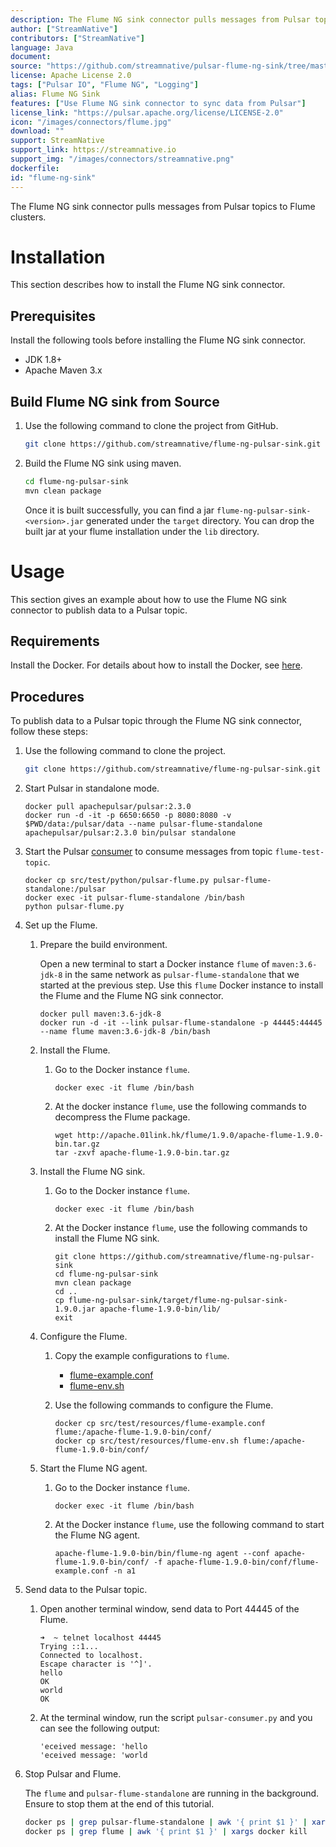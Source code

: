 ```yaml
---
description: The Flume NG sink connector pulls messages from Pulsar topics to Flume clusters.
author: ["StreamNative"]
contributors: ["StreamNative"]
language: Java
document: 
source: "https://github.com/streamnative/pulsar-flume-ng-sink/tree/master/src/main/java/org/apache/flume/sink/pulsar"
license: Apache License 2.0
tags: ["Pulsar IO", "Flume NG", "Logging"]
alias: Flume NG Sink
features: ["Use Flume NG sink connector to sync data from Pulsar"]
license_link: "https://pulsar.apache.org/license/LICENSE-2.0"
icon: "/images/connectors/flume.jpg"
download: ""
support: StreamNative
support_link: https://streamnative.io
support_img: "/images/connectors/streamnative.png"
dockerfile: 
id: "flume-ng-sink"
---
```



The Flume NG sink connector pulls messages from Pulsar topics to Flume clusters.

# Installation

This section describes how to install the Flume NG sink connector.

## Prerequisites

Install the following tools before installing the Flume NG sink connector.

- JDK 1.8+
- Apache Maven 3.x

## Build Flume NG sink from Source

1. Use the following command to clone the project from GitHub.

    ```bash
    git clone https://github.com/streamnative/flume-ng-pulsar-sink.git
    ```

2. Build the Flume NG sink using maven.

    ```bash
    cd flume-ng-pulsar-sink
    mvn clean package
    ```

    Once it is built successfully, you can find a jar `flume-ng-pulsar-sink-<version>.jar` generated under the `target` directory.
    You can drop the built jar at your flume installation under the `lib` directory.

# Usage

This section gives an example about how to use the Flume NG sink connector to publish data to a Pulsar topic.

## Requirements

Install the Docker. For details about how to install the Docker, see [here](https://docs.docker.com/docker-for-mac/install/).

## Procedures

To publish data to a Pulsar topic through the Flume NG sink connector, follow these steps:

1. Use the following command to clone the project.

    ```bash
    git clone https://github.com/streamnative/flume-ng-pulsar-sink.git
    ```

2. Start Pulsar in standalone mode.

    ```$xslt
    docker pull apachepulsar/pulsar:2.3.0
    docker run -d -it -p 6650:6650 -p 8080:8080 -v $PWD/data:/pulsar/data --name pulsar-flume-standalone apachepulsar/pulsar:2.3.0 bin/pulsar standalone
    ```

3. Start the Pulsar [consumer](https://github.com/streamnative/pulsar-flume-ng-sink/blob/master/src/test/python/pulsar-flume.py) to consume messages from topic `flume-test-topic`.

    ```$xslt
    docker cp src/test/python/pulsar-flume.py pulsar-flume-standalone:/pulsar
    docker exec -it pulsar-flume-standalone /bin/bash
    python pulsar-flume.py
    ```

4. Set up the Flume.

   1. Prepare the build environment.

        Open a new terminal to start a Docker instance `flume` of `maven:3.6-jdk-8` in the same network as `pulsar-flume-standalone` that we started at the previous step. Use this `flume` Docker instance to install the Flume and the Flume NG sink connector.

        ```$xslt
        docker pull maven:3.6-jdk-8
        docker run -d -it --link pulsar-flume-standalone -p 44445:44445 --name flume maven:3.6-jdk-8 /bin/bash
        ```

   2. Install the Flume.

        1. Go to the Docker instance `flume`.

            ```$xslt
            docker exec -it flume /bin/bash
            ```

        2. At the docker instance `flume`, use the following commands to decompress the Flume package.

            ```
            wget http://apache.01link.hk/flume/1.9.0/apache-flume-1.9.0-bin.tar.gz
            tar -zxvf apache-flume-1.9.0-bin.tar.gz
            ```

   3. Install the Flume NG sink.
   
       1. Go to the Docker instance `flume`.

            ```$xslt
            docker exec -it flume /bin/bash
            ```
       2. At the Docker instance `flume`, use the following commands to install the Flume NG sink.
   
            ```$xslt
            git clone https://github.com/streamnative/flume-ng-pulsar-sink
            cd flume-ng-pulsar-sink
            mvn clean package
            cd ..
            cp flume-ng-pulsar-sink/target/flume-ng-pulsar-sink-1.9.0.jar apache-flume-1.9.0-bin/lib/
            exit
            ```

   4. Configure the Flume.

      1. Copy the example configurations to `flume`.

           - [flume-example.conf](https://github.com/streamnative/pulsar-flume-ng-sink/blob/master/src/test/resources/flume-example.conf)
           - [flume-env.sh](https://github.com/streamnative/pulsar-flume-ng-sink/blob/master/src/test/resources/flume-env.sh)

      2. Use the following commands to configure the Flume.
   
            ```$xslt
            docker cp src/test/resources/flume-example.conf flume:/apache-flume-1.9.0-bin/conf/
            docker cp src/test/resources/flume-env.sh flume:/apache-flume-1.9.0-bin/conf/
            ```

   5. Start the Flume NG agent.
   
      1. Go to the Docker instance `flume`.

            ```$xslt
            docker exec -it flume /bin/bash
            ```

      2. At the Docker instance `flume`, use the following command to start the Flume NG agent.

            ```$xslt
            apache-flume-1.9.0-bin/bin/flume-ng agent --conf apache-flume-1.9.0-bin/conf/ -f apache-flume-1.9.0-bin/conf/flume-example.conf -n a1
            ```

5. Send data to the Pulsar topic.

    1. Open another terminal window, send data to Port 44445 of the Flume.

        ```$xslt
        ➜  ~ telnet localhost 44445
        Trying ::1...
        Connected to localhost.
        Escape character is '^]'.
        hello
        OK
        world
        OK
        ```

    2. At the terminal window, run the script `pulsar-consumer.py` and you can see the following output:

        ```$xslt
        'eceived message: 'hello
        'eceived message: 'world
        ``` 

6. Stop Pulsar and Flume.

    The `flume` and `pulsar-flume-standalone` are running in the background. Ensure to stop them at the end of this tutorial.

    ```bash
    docker ps | grep pulsar-flume-standalone | awk '{ print $1 }' | xargs docker kill
    docker ps | grep flume | awk '{ print $1 }' | xargs docker kill
    ```

